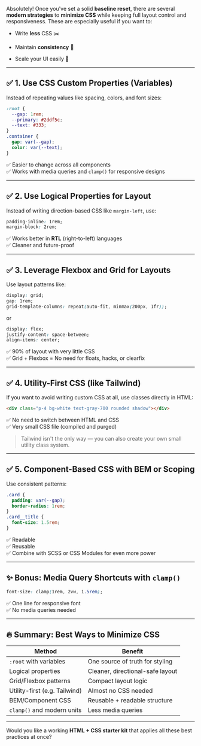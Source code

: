 Absolutely! Once you've set a solid **baseline reset**, there are several **modern strategies** to **minimize CSS** while keeping full layout control and responsiveness. These are especially useful if you want to:

- Write **less** CSS ✂️
    
- Maintain **consistency** 🔁
    
- Scale your UI easily 📐
    

---

## ✅ 1. **Use CSS Custom Properties (Variables)**

Instead of repeating values like spacing, colors, and font sizes:

```css
:root {
  --gap: 1rem;
  --primary: #2ddf5c;
  --text: #333;
}
.container {
  gap: var(--gap);
  color: var(--text);
}
```

✅ Easier to change across all components  
✅ Works with media queries and `clamp()` for responsive designs

---

## ✅ 2. **Use Logical Properties for Layout**

Instead of writing direction-based CSS like `margin-left`, use:

```css
padding-inline: 1rem;
margin-block: 2rem;
```

✅ Works better in **RTL** (right-to-left) languages  
✅ Cleaner and future-proof

---

## ✅ 3. **Leverage Flexbox and Grid for Layouts**

Use layout patterns like:

```css
display: grid;
gap: 1rem;
grid-template-columns: repeat(auto-fit, minmax(200px, 1fr));
```

or

```css
display: flex;
justify-content: space-between;
align-items: center;
```

✅ 90% of layout with very little CSS  
✅ Grid + Flexbox = No need for floats, hacks, or clearfix

---

## ✅ 4. **Utility-First CSS (like Tailwind)**

If you want to avoid writing custom CSS at all, use classes directly in HTML:

```html
<div class="p-4 bg-white text-gray-700 rounded shadow"></div>
```

✅ No need to switch between HTML and CSS  
✅ Very small CSS file (compiled and purged)

> Tailwind isn't the only way — you can also create your own small utility class system.

---

## ✅ 5. **Component-Based CSS with BEM or Scoping**

Use consistent patterns:

```css
.card {
  padding: var(--gap);
  border-radius: 1rem;
}
.card__title {
  font-size: 1.5rem;
}
```

✅ Readable  
✅ Reusable  
✅ Combine with SCSS or CSS Modules for even more power

---

## ✨ Bonus: Media Query Shortcuts with `clamp()`

```css
font-size: clamp(1rem, 2vw, 1.5rem);
```

✅ One line for responsive font  
✅ No media queries needed

---

## 🔥 Summary: Best Ways to Minimize CSS

|Method|Benefit|
|---|---|
|`:root` with variables|One source of truth for styling|
|Logical properties|Cleaner, directional-safe layout|
|Grid/Flexbox patterns|Compact layout logic|
|Utility-first (e.g. Tailwind)|Almost no CSS needed|
|BEM/Component CSS|Reusable + readable structure|
|`clamp()` and modern units|Less media queries|

---

Would you like a working **HTML + CSS starter kit** that applies all these best practices at once?